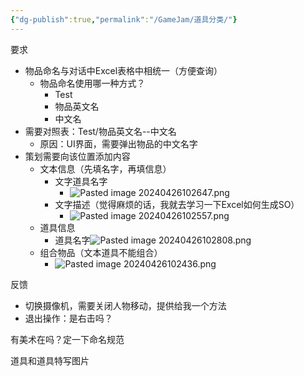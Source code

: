 ```yaml
---
{"dg-publish":true,"permalink":"/GameJam/道具分类/"}
---
```


要求
- 物品命名与对话中Excel表格中相统一（方便查询）
	- 物品命名使用哪一种方式？
		- Test
		- 物品英文名
		- 中文名
- 需要对照表：Test/物品英文名--中文名
	- 原因：UI界面，需要弹出物品的中文名字
- 策划需要向该位置添加内容
	- 文本信息（先填名字，再填信息）
		- 文字道具名字
			- ![Pasted image 20240426102647.png](/img/user/pic/Pasted%20image%2020240426102647.png)
		- 文字描述（觉得麻烦的话，我就去学习一下Excel如何生成SO）
			- ![Pasted image 20240426102557.png](/img/user/pic/Pasted%20image%2020240426102557.png)
	- 道具信息
		- 道具名字![Pasted image 20240426102808.png](/img/user/pic/Pasted%20image%2020240426102808.png)
	- 组合物品（文本道具不能组合）
		- ![Pasted image 20240426102436.png](/img/user/pic/Pasted%20image%2020240426102436.png)



反馈
- 切换摄像机，需要关闭人物移动，提供给我一个方法
- 退出操作：是右击吗？


有美术在吗？定一下命名规范

道具和道具特写图片








